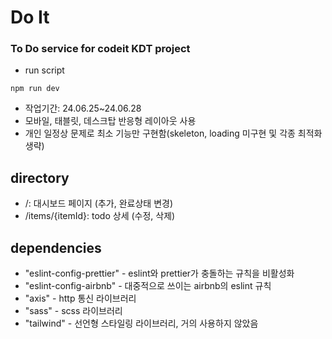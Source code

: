 # Do It

### To Do service for codeit KDT project

- run script

```
npm run dev
```

- 작업기간: 24.06.25~24.06.28
- 모바일, 태블릿, 데스크탑 반응형 레이아웃 사용
- 개인 일정상 문제로 최소 기능만 구현함(skeleton, loading 미구현 및 각종 최적화 생략)

## directory

- /: 대시보드 페이지 (추가, 완료상태 변경)
- /items/{itemId}: todo 상세 (수정, 삭제)

## dependencies

- "eslint-config-prettier" - eslint와 prettier가 충돌하는 규칙을 비활성화
- "eslint-config-airbnb" - 대중적으로 쓰이는 airbnb의 eslint 규칙
- "axis" - http 통신 라이브러리
- "sass" - scss 라이브러리
- "tailwind" - 선언형 스타일링 라이브러리, 거의 사용하지 않았음
